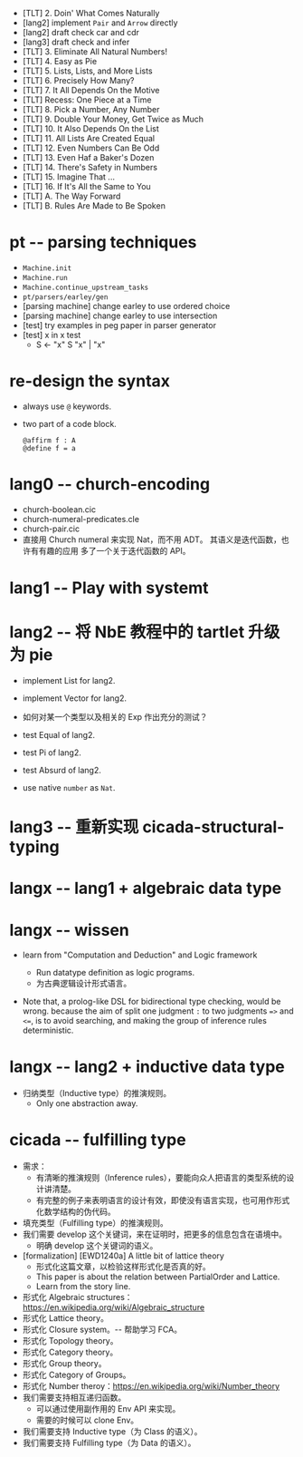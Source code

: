 - [TLT] 2. Doin' What Comes Naturally
- [lang2] implement `Pair` and `Arrow` directly
- [lang2] draft check car and cdr
- [lang3] draft check and infer
- [TLT] 3. Eliminate All Natural Numbers!
- [TLT] 4. Easy as Pie
- [TLT] 5. Lists, Lists, and More Lists
- [TLT] 6. Precisely How Many?
- [TLT] 7. It All Depends On the Motive
- [TLT] Recess: One Piece at a Time
- [TLT] 8. Pick a Number, Any Number
- [TLT] 9. Double Your Money, Get Twice as Much
- [TLT] 10. It Also Depends On the List
- [TLT] 11. All Lists Are Created Equal
- [TLT] 12. Even Numbers Can Be Odd
- [TLT] 13. Even Haf a Baker's Dozen
- [TLT] 14. There's Safety in Numbers
- [TLT] 15. Imagine That ...
- [TLT] 16. If It's All the Same to You
- [TLT] A. The Way Forward
- [TLT] B. Rules Are Made to Be Spoken

# pt -- parsing techniques

- `Machine.init`
- `Machine.run`
- `Machine.continue_upstream_tasks`
- `pt/parsers/earley/gen`
- [parsing machine] change earley to use ordered choice
- [parsing machine] change earley to use intersection
- [test] try examples in peg paper in parser generator
- [test] x in x test
  - S <- "x" S "x" | "x"

# re-design the syntax

- always use `@` keywords.

- two part of a code block.
  ``` cicada
  @affirm f : A
  @define f = a
  ```

# lang0 -- church-encoding

- church-boolean.cic
- church-numeral-predicates.cle
- church-pair.cic
- 直接用 Church numeral 来实现 Nat，而不用 ADT。
  其语义是迭代函数，也许有有趣的应用
  多了一个关于迭代函数的 API。

# lang1 -- Play with systemt

# lang2 -- 将 NbE 教程中的 tartlet 升级为 pie

- implement List for lang2.
- implement Vector for lang2.

- 如何对某一个类型以及相关的 Exp 作出充分的测试？

- test Equal of lang2.
- test Pi of lang2.
- test Absurd of lang2.

- use native `number` as `Nat`.

# lang3 -- 重新实现 cicada-structural-typing

# langx -- lang1 + algebraic data type

# langx -- wissen

- learn from "Computation and Deduction" and Logic framework
  - Run datatype definition as logic programs.
  - 为古典逻辑设计形式语言。

- Note that, a prolog-like DSL for bidirectional type checking, would be wrong.
  because the aim of split one judgment `:` to two judgments `=>` and `<=`,
  is to avoid searching, and making the group of inference rules deterministic.

# langx -- lang2 + inductive data type

- 归纳类型（Inductive type）的推演规则。
  - Only one abstraction away.

# cicada -- fulfilling type

- 需求：
  - 有清晰的推演规则（Inference rules），要能向众人把语言的类型系统的设计讲清楚。
  - 有完整的例子来表明语言的设计有效，即使没有语言实现，也可用作形式化数学结构的伪代码。
- 填充类型（Fulfilling type）的推演规则。
- 我们需要 develop 这个关键词，来在证明时，把更多的信息包含在语境中。
  - 明确 develop 这个关键词的语义。
- [formalization] [EWD1240a] A little bit of lattice theory
  - 形式化这篇文章，以检验这样形式化是否真的好。
  - This paper is about the relation between PartialOrder and Lattice.
  - Learn from the story line.
- 形式化 Algebraic structures：https://en.wikipedia.org/wiki/Algebraic_structure
- 形式化 Lattice theory。
- 形式化 Closure system。-- 帮助学习 FCA。
- 形式化 Topology theory。
- 形式化 Category theory。
- 形式化 Group theory。
- 形式化 Category of Groups。
- 形式化 Number theroy：https://en.wikipedia.org/wiki/Number_theory
- 我们需要支持相互递归函数。
  - 可以通过使用副作用的 Env API 来实现。
  - 需要的时候可以 clone Env。
- 我们需要支持 Inductive type（为 Class 的语义）。
- 我们需要支持 Fulfilling type（为 Data 的语义）。

